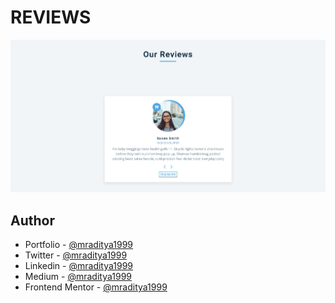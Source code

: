 # REVIEWS

[![Reviews](./design/03-reviews.jpeg)](https://javascript-03-reviews.netlify.app)

## Author

- Portfolio - [@mraditya1999](https://www.adityayadav.live)
- Twitter - [@mraditya1999](https://twitter.com/mraditya1999)
- Linkedin - [@mraditya1999](https://www.linkedin.com/in/mraditya1999/)
- Medium - [@mraditya1999](https://medium.com/@mraditya1999)
- Frontend Mentor - [@mraditya1999](https://www.frontendmentor.io/profile/Aditya-oss-creator)
